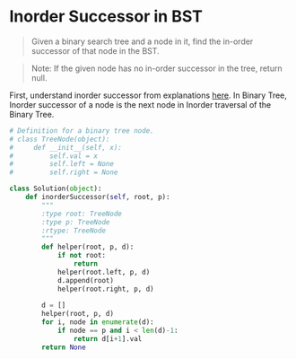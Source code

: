 # Inorder Successor in BST

> Given a binary search tree and a node in it, find the in-order successor of that node in the BST.

> Note: If the given node has no in-order successor in the tree, return null.

First, understand inorder successor from explanations [here](http://www.geeksforgeeks.org/inorder-successor-in-binary-search-tree/). In Binary Tree, Inorder successor of a node is the next node in Inorder traversal of the Binary Tree.

```Python
# Definition for a binary tree node.
# class TreeNode(object):
#     def __init__(self, x):
#         self.val = x
#         self.left = None
#         self.right = None

class Solution(object):
    def inorderSuccessor(self, root, p):
        """
        :type root: TreeNode
        :type p: TreeNode
        :rtype: TreeNode
        """
        def helper(root, p, d):
            if not root:
                return
            helper(root.left, p, d)
            d.append(root)
            helper(root.right, p, d)
            
        d = []
        helper(root, p, d)
        for i, node in enumerate(d):
            if node == p and i < len(d)-1:
                return d[i+1].val
        return None
```
